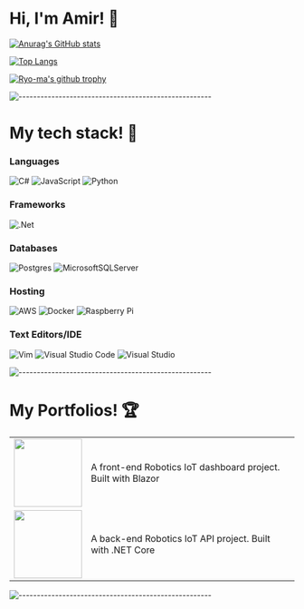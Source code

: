 # Hi, I'm Amir! :rocket:


<!--
**amirashrafizham/amirashrafizham** is a ✨ _special_ ✨ repository because its `README.md` (this file) appears on your GitHub profile.

Here are some ideas to get you started:

- 🔭 I’m currently working on ...
- 🌱 I’m currently learning ...
- 👯 I’m looking to collaborate on ...
- 🤔 I’m looking for help with ...
- 💬 Ask me about ...
- 📫 How to reach me: ...
- 😄 Pronouns: ...
- ⚡ Fun fact: ...
-->
[![Anurag's GitHub stats](https://github-readme-stats.vercel.app/api?username=amirashrafizham&show_icons=true&theme=radical)](https://github.com/anuraghazra/github-readme-stats)

[![Top Langs](https://github-readme-stats.vercel.app/api/top-langs/?username=amirashrafizham&show_icons=true&theme=radical&layout=compact)](https://github.com/anuraghazra/github-readme-stats)


[![Ryo-ma's github trophy](https://github-profile-trophy.vercel.app/?username=amirashrafizham&row=1&theme=dracula)](https://github.com/ryo-ma/github-profile-trophy)

![-----------------------------------------------------](https://raw.githubusercontent.com/andreasbm/readme/master/assets/lines/rainbow.png)


# My tech stack! :hammer:

### Languages

![C#](https://img.shields.io/badge/c%23-%23239120.svg?style=for-the-badge&logo=c-sharp&logoColor=white)
![JavaScript](https://img.shields.io/badge/javascript-%23323330.svg?style=for-the-badge&logo=javascript&logoColor=%23F7DF1E)
![Python](https://img.shields.io/badge/Python-14354C?style=for-the-badge&logo=python&logoColor=white)



### Frameworks

![.Net](https://img.shields.io/badge/.NET-5C2D91?style=for-the-badge&logo=.net&logoColor=white)

### Databases

![Postgres](https://img.shields.io/badge/postgres-%23316192.svg?style=for-the-badge&logo=postgresql&logoColor=white)
![MicrosoftSQLServer](https://img.shields.io/badge/Microsoft%20SQL%20Sever-CC2927?style=for-the-badge&logo=microsoft%20sql%20server&logoColor=white)

### Hosting

![AWS](https://img.shields.io/badge/AWS-%23FF9900.svg?style=for-the-badge&logo=amazon-aws&logoColor=white)
![Docker](https://img.shields.io/badge/docker-%230db7ed.svg?style=for-the-badge&logo=docker&logoColor=white)
![Raspberry Pi](https://img.shields.io/badge/-RaspberryPi-C51A4A?style=for-the-badge&logo=Raspberry-Pi)

### Text Editors/IDE

![Vim](https://img.shields.io/badge/VIM-%2311AB00.svg?style=for-the-badge&logo=vim&logoColor=white)
![Visual Studio Code](https://img.shields.io/badge/Visual%20Studio%20Code-0078d7.svg?style=for-the-badge&logo=visual-studio-code&logoColor=white)
![Visual Studio](https://img.shields.io/badge/Visual%20Studio-5C2D91.svg?style=for-the-badge&logo=visual-studio&logoColor=white)

![-----------------------------------------------------](https://raw.githubusercontent.com/andreasbm/readme/master/assets/lines/rainbow.png)

# My Portfolios! :trophy:	 
<table>
    <tbody>
        <tr>
            <td><a href="https://github.com/amirashrafizham/FE-IoRT">
            <img height="120" src="https://github-readme-stats.vercel.app/api/pin/?username=amirashrafizham&repo=FE-IoRT&theme=dark" />
            </a></td>
            <td>
            <p>A front-end Robotics IoT dashboard project. Built with Blazor</p>
            </td>
        </tr>
         <tr>
            <td><a href="https://github.com/amirashrafizham/BE-IoRT">
            <img height="120" src="https://github-readme-stats.vercel.app/api/pin/?username=amirashrafizham&repo=BE-IoRT&theme=dark"/>
            </a></td>
            <td>
            <p>A back-end Robotics IoT API project. Built with .NET Core</p>
            </td>
        </tr>
    </tbody>
</table>

![-----------------------------------------------------](https://raw.githubusercontent.com/andreasbm/readme/master/assets/lines/rainbow.png)


